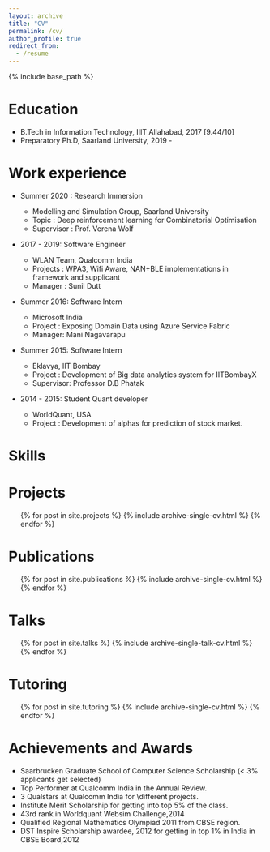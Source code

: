 ```yaml
---
layout: archive
title: "CV"
permalink: /cv/
author_profile: true
redirect_from:
  - /resume
---
```


{% include base_path %}

Education
======
* B.Tech in Information Technology, IIIT Allahabad, 2017 [9.44/10]
* Preparatory Ph.D, Saarland University, 2019 -

Work experience
======
* Summer 2020 : Research Immersion
  * Modelling and Simulation Group, Saarland University
  * Topic : Deep reinforcement learning for Combinatorial Optimisation
  * Supervisor : Prof. Verena Wolf

* 2017 - 2019: Software Engineer
  * WLAN Team, Qualcomm India
  * Projects : WPA3, Wifi Aware, NAN+BLE implementations in framework and supplicant
  * Manager : Sunil Dutt

* Summer 2016: Software Intern
  * Microsoft India
  * Project : Exposing Domain Data using Azure Service Fabric
  * Manager: Mani Nagavarapu 

* Summer 2015: Software Intern
  * Eklavya, IIT Bombay
  * Project : Development of Big data analytics system for IITBombayX
  * Supervisor: Professor D.B Phatak

* 2014 - 2015: Student Quant developer
  * WorldQuant, USA
  * Project : Development of alphas for prediction of stock market.

  
Skills
======

Projects
======
<ul>{% for post in site.projects %}
    {% include archive-single-cv.html %}
  {% endfor %}</ul>


Publications
======
  <ul>{% for post in site.publications %}
    {% include archive-single-cv.html %}
  {% endfor %}</ul>
  
Talks
======
  <ul>{% for post in site.talks %}
    {% include archive-single-talk-cv.html %}
  {% endfor %}</ul>
  
Tutoring
======
  <ul>{% for post in site.tutoring %}
    {% include archive-single-cv.html %}
  {% endfor %}</ul>
  
Achievements and Awards
======
* Saarbrucken Graduate School of Computer Science Scholarship (< 3% applicants get selected)
* Top Performer at Qualcomm India in the Annual Review.
* 3 Qualstars at Qualcomm India for \\different projects.
* Institute Merit Scholarship for getting into top 5\% of the class.
* 43rd rank in Worldquant Websim Challenge,2014
* Qualified Regional Mathematics Olympiad 2011 from CBSE region.
* DST Inspire Scholarship awardee, 2012 for getting in top 1\% in India in CBSE Board,2012

